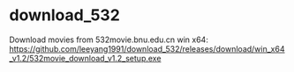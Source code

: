 # download_532
Download movies from 532movie.bnu.edu.cn
win x64:
https://github.com/leeyang1991/download_532/releases/download/win_x64_v1.2/532movie_download_v1.2_setup.exe
